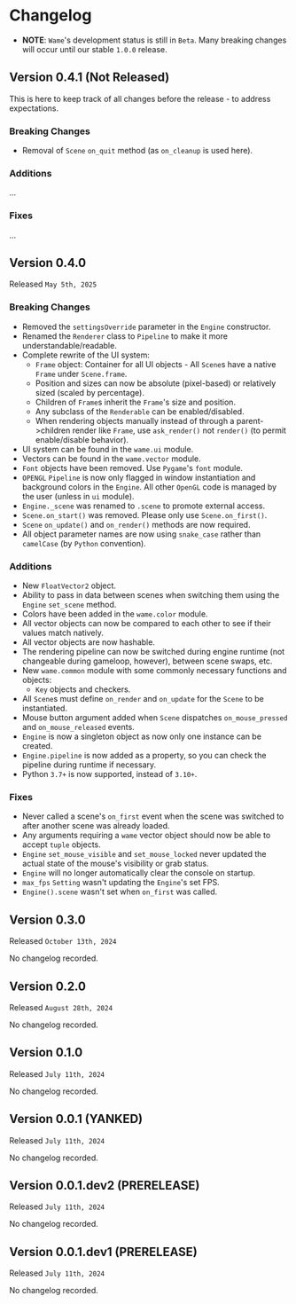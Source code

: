 # Changelog
- **NOTE**: `Wame`'s development status is still in `Beta`. Many breaking changes will occur until our stable `1.0.0` release.

## Version 0.4.1 (Not Released)
This is here to keep track of all changes before the release - to address expectations.

### Breaking Changes
- Removal of `Scene` `on_quit` method (as `on_cleanup` is used here).

### Additions
...

### Fixes
...

## Version 0.4.0
Released `May 5th, 2025`

### Breaking Changes
- Removed the `settingsOverride` parameter in the `Engine` constructor.
- Renamed the `Renderer` class to `Pipeline` to make it more understandable/readable.
- Complete rewrite of the UI system:
    - `Frame` object: Container for all UI objects - All `Scene`s have a native `Frame` under `Scene.frame`.
    - Position and sizes can now be absolute (pixel-based) or relatively sized (scaled by percentage).
    - Children of `Frame`s inherit the `Frame`'s size and position.
    - Any subclass of the `Renderable` can be enabled/disabled.
    - When rendering objects manually instead of through a parent->children render like `Frame`, use `ask_render()` not `render()` (to permit enable/disable behavior).
- UI system can be found in the `wame.ui` module.
- Vectors can be found in the `wame.vector` module.
- `Font` objects have been removed. Use `Pygame`'s `font` module.
- `OPENGL` `Pipeline` is now only flagged in window instantiation and background colors in the `Engine`. All other `OpenGL` code is managed by the user (unless in `ui` module).
- `Engine._scene` was renamed to `.scene` to promote external access.
- `Scene.on_start()` was removed. Please only use `Scene.on_first()`.
- `Scene` `on_update()` and `on_render()` methods are now required.
- All object parameter names are now using `snake_case` rather than `camelCase` (by `Python` convention).

### Additions
- New `FloatVector2` object.
- Ability to pass in data between scenes when switching them using the `Engine` `set_scene` method.
- Colors have been added in the `wame.color` module.
- All vector objects can now be compared to each other to see if their values match natively.
- All vector objects are now hashable.
- The rendering pipeline can now be switched during engine runtime (not changeable during gameloop, however), between scene swaps, etc.
- New `wame.common` module with some commonly necessary functions and objects:
    - `Key` objects and checkers.
- All `Scene`s must define `on_render` and `on_update` for the `Scene` to be instantiated.
- Mouse button argument added when `Scene` dispatches `on_mouse_pressed` and `on_mouse_released` events.
- `Engine` is now a singleton object as now only one instance can be created.
- `Engine.pipeline` is now added as a property, so you can check the pipeline during runtime if necessary.
- Python `3.7+` is now supported, instead of `3.10+`.

### Fixes
- Never called a scene's `on_first` event when the scene was switched to after another scene was already loaded.
- Any arguments requiring a `wame` vector object should now be able to accept `tuple` objects.
- `Engine` `set_mouse_visible` and `set_mouse_locked` never updated the actual state of the mouse's visibility or grab status.
- `Engine` will no longer automatically clear the console on startup.
- `max_fps` `Setting` wasn't updating the `Engine`'s set FPS.
- `Engine().scene` wasn't set when `on_first` was called.

## Version 0.3.0
Released `October 13th, 2024`

No changelog recorded.

## Version 0.2.0
Released `August 28th, 2024`

No changelog recorded.

## Version 0.1.0
Released `July 11th, 2024`

No changelog recorded.

## Version 0.0.1 (YANKED)
Released `July 11th, 2024`

No changelog recorded.

## Version 0.0.1.dev2 (PRERELEASE)
Released `July 11th, 2024`

No changelog recorded.

## Version 0.0.1.dev1 (PRERELEASE)
Released `July 11th, 2024`

No changelog recorded.